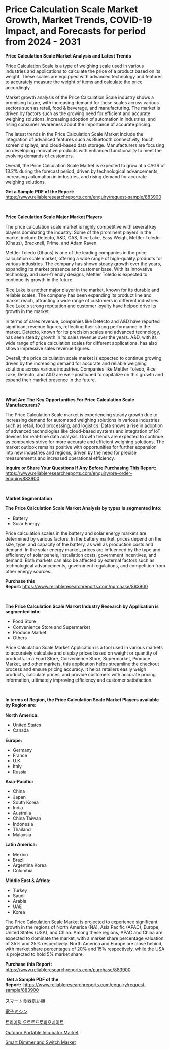 <p><h1>Price Calculation Scale Market Growth, Market Trends, COVID-19 Impact, and Forecasts for period from 2024 - 2031</h1></p><p><strong>Price Calculation Scale Market Analysis and Latest Trends</strong></p>
<p><p>Price Calculation Scale is a type of weighing scale used in various industries and applications to calculate the price of a product based on its weight. These scales are equipped with advanced technology and features to accurately measure the weight of items and calculate the price accordingly.</p><p>Market growth analysis of the Price Calculation Scale industry shows a promising future, with increasing demand for these scales across various sectors such as retail, food & beverage, and manufacturing. The market is driven by factors such as the growing need for efficient and accurate weighing solutions, increasing adoption of automation in industries, and rising consumer awareness about the importance of accurate pricing.</p><p>The latest trends in the Price Calculation Scale Market include the integration of advanced features such as Bluetooth connectivity, touch screen displays, and cloud-based data storage. Manufacturers are focusing on developing innovative products with enhanced functionality to meet the evolving demands of customers.</p><p>Overall, the Price Calculation Scale Market is expected to grow at a CAGR of 13.2% during the forecast period, driven by technological advancements, increasing automation in industries, and rising demand for accurate weighing solutions.</p></p>
<p><strong>Get a Sample PDF of the Report:&nbsp;</strong> <a href="https://www.reliableresearchreports.com/enquiry/request-sample/883900">https://www.reliableresearchreports.com/enquiry/request-sample/883900</a></p>
<p>&nbsp;</p>
<p><strong>Price Calculation Scale Major Market Players</strong></p>
<p><p>The price calculation scale market is highly competitive with several key players dominating the industry. Some of the prominent players in the market include Detecto, A&D, CAS, Rice Lake, Easy Weigh, Mettler Toledo (Ohaus), Brecknell, Prime, and Adam Raven.</p><p>Mettler Toledo (Ohaus) is one of the leading companies in the price calculation scale market, offering a wide range of high-quality products for various industries. The company has shown steady growth over the years, expanding its market presence and customer base. With its innovative technology and user-friendly designs, Mettler Toledo is expected to continue its growth in the future.</p><p>Rice Lake is another major player in the market, known for its durable and reliable scales. The company has been expanding its product line and market reach, attracting a wide range of customers in different industries. Rice Lake's strong reputation and customer loyalty have helped drive its growth in the market.</p><p>In terms of sales revenue, companies like Detecto and A&D have reported significant revenue figures, reflecting their strong performance in the market. Detecto, known for its precision scales and advanced technology, has seen steady growth in its sales revenue over the years. A&D, with its wide range of price calculation scales for different applications, has also shown impressive sales revenue figures.</p><p>Overall, the price calculation scale market is expected to continue growing, driven by the increasing demand for accurate and reliable weighing solutions across various industries. Companies like Mettler Toledo, Rice Lake, Detecto, and A&D are well-positioned to capitalize on this growth and expand their market presence in the future.</p></p>
<p>&nbsp;</p>
<p><strong>What Are The Key Opportunities For Price Calculation Scale Manufacturers?</strong></p>
<p><p>The Price Calculation Scale market is experiencing steady growth due to increasing demand for automated weighing solutions in various industries such as retail, food processing, and logistics. Data shows a rise in adoption of advanced technologies like cloud-based systems and integration of IoT devices for real-time data analysis. Growth trends are expected to continue as companies strive for more accurate and efficient weighing solutions. The market outlook remains positive with opportunities for further expansion into new industries and regions, driven by the need for precise measurements and increased operational efficiency.</p></p>
<p><strong>Inquire or Share Your Questions If Any Before Purchasing This Report:</strong> <a href="https://www.reliableresearchreports.com/enquiry/pre-order-enquiry/883900">https://www.reliableresearchreports.com/enquiry/pre-order-enquiry/883900</a></p>
<p>&nbsp;</p>
<p><strong>Market Segmentation</strong></p>
<p><strong>The Price Calculation Scale Market Analysis by types is segmented into:</strong></p>
<p><ul><li>Battery</li><li>Solar Energy</li></ul></p>
<p><p>Price calculation scales in the battery and solar energy markets are determined by various factors. In the battery market, prices depend on the size, type, and capacity of the battery, as well as production costs and demand. In the solar energy market, prices are influenced by the type and efficiency of solar panels, installation costs, government incentives, and demand. Both markets can also be affected by external factors such as technological advancements, government regulations, and competition from other energy sources.</p></p>
<p><strong>Purchase this Report:&nbsp;</strong><a href="https://www.reliableresearchreports.com/purchase/883900">https://www.reliableresearchreports.com/purchase/883900</a></p>
<p>&nbsp;</p>
<p><strong>The Price Calculation Scale Market Industry Research by Application is segmented into:</strong></p>
<p><ul><li>Food Store</li><li>Convenience Store and Supermarket</li><li>Produce Market</li><li>Others</li></ul></p>
<p><p>Price Calculation Scale Market Application is a tool used in various markets to accurately calculate and display prices based on weight or quantity of products. In a Food Store, Convenience Store, Supermarket, Produce Market, and other markets, this application helps streamline the checkout process and ensure pricing accuracy. It helps retailers easily weigh products, calculate prices, and provide customers with accurate pricing information, ultimately improving efficiency and customer satisfaction.</p></p>
<p>&nbsp;</p>
<p><strong>In terms of Region, the Price Calculation Scale Market Players available by Region are:</strong></p>
<p>
    <p> <strong> North America: </strong>
        <ul>
            <li>United States</li>
            <li>Canada</li>
        </ul>
        </p> 
    <p> <strong> Europe: </strong>
        <ul>
            <li>Germany</li>
            <li>France</li>
            <li>U.K.</li>
            <li>Italy</li>
            <li>Russia</li>
        </ul>
        </p> 
    <p> <strong> Asia-Pacific: </strong>
        <ul>
            <li>China</li>
            <li>Japan</li>
            <li>South Korea</li>
            <li>India</li>
            <li>Australia</li>
            <li>China Taiwan</li>
            <li>Indonesia</li>
            <li>Thailand</li>
            <li>Malaysia</li>
        </ul>
        </p> 
    <p> <strong> Latin America: </strong>
        <ul>
            <li>Mexico</li>
            <li>Brazil</li>
            <li>Argentina Korea</li>
            <li>Colombia</li>
        </ul>
        </p> 
    <p> <strong> Middle East & Africa: </strong>
        <ul>
            <li>Turkey</li>
            <li>Saudi</li>
            <li>Arabia</li>
            <li>UAE</li>
            <li>Korea</li>
        </ul>
    </p>
    </p>
<p><p>The Price Calculation Scale Market is projected to experience significant growth in the regions of North America (NA), Asia Pacific (APAC), Europe, United States (USA), and China. Among these regions, APAC and China are expected to dominate the market, with a market share percentage valuation of 35% and 25% respectively. North America and Europe are close behind, with market share percentages of 20% and 15% respectively, while the USA is projected to hold 5% market share.</p></p>
<p><strong>Purchase this Report: </strong><a href="https://www.reliableresearchreports.com/purchase/883900">https://www.reliableresearchreports.com/purchase/883900</a></p>
<p>&nbsp;<strong>Get a Sample PDF of the Report:&nbsp;&nbsp;</strong><a href="https://www.reliableresearchreports.com/enquiry/request-sample/883900">https://www.reliableresearchreports.com/enquiry/request-sample/883900</a></p>
<p><strong></strong></p>
<p><p><a href="https://medium.com/@alyle7648/%E3%82%B9%E3%83%9E%E3%83%BC%E3%83%88%E9%A3%9F%E5%99%A8%E6%B4%97%E3%81%84%E6%A9%9F%E3%81%AE%E5%B8%82%E5%A0%B4%E8%AA%BF%E6%9F%BB%E3%83%AC%E3%83%9D%E3%83%BC%E3%83%88-%E3%81%9D%E3%81%AE%E6%AD%B4%E5%8F%B2%E3%81%A82031%E5%B9%B4%E3%81%BE%E3%81%A7%E3%81%AE%E4%BA%88%E6%B8%AC-f7af45327d69">スマート食器洗い機</a></p><p><a href="https://medium.com/@abdielkilback/%E9%9B%BB%E5%AD%90%E8%A3%BD%E7%BC%9D%E6%9C%BA%E5%B8%82%E5%9C%BA-%E6%8C%89%E7%B1%BB%E5%9E%8B-%E5%BA%94%E7%94%A8%E5%92%8C%E5%9C%B0%E7%90%86%E4%BD%8D%E7%BD%AE%E7%9A%84%E5%85%A8%E9%9D%A2%E8%AF%84%E4%BC%B0-da4c2b871a7b">電子ミシン</a></p><p><a href="https://medium.com/@jerrodhilll68/%ED%8A%B8%EB%A6%AC%EB%A9%94%ED%8B%B8-%EC%98%A4%EB%A5%B4%ED%86%A0%ED%94%84%EB%A1%9C%ED%94%BC%EC%98%A4%EB%84%A4%EC%9D%B4%ED%8A%B8-%EC%8B%9C%EC%9E%A5-%EB%B3%B4%EA%B3%A0%EC%84%9C%EB%8A%94-%EC%9D%B4-%EC%8B%9C%EC%9E%A5%EC%9D%98-%EC%B5%9C%EC%8B%A0-%ED%8A%B8%EB%A0%8C%EB%93%9C%EC%99%80-%EC%84%B1%EC%9E%A5-%EA%B8%B0%ED%9A%8C%EB%A5%BC-%EB%B0%9D%ED%98%80-%EC%A4%8D%EB%8B%88%EB%8B%A4-2e608f1bac24">트리메틸 오르토프로피오네이트</a></p><p><a href="https://github.com/timeliteaut/Market-Research-Report-List-1/blob/main/outdoor-portable-incubator-market.md">Outdoor Portable Incubator Market</a></p><p><a href="https://github.com/seekum/Market-Research-Report-List-1/blob/main/smart-dimmer-and-switch-market.md">Smart Dimmer and Switch Market</a></p></p>